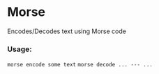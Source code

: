 # Morse
Encodes/Decodes text using Morse code
### Usage:
`morse encode some text`
`morse decode ... --- ...`
